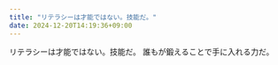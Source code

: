 ```yaml
---
title: "リテラシーは才能ではない。技能だ。"
date: 2024-12-20T14:19:36+09:00
---
```

リテラシーは才能ではない。技能だ。
誰もが鍛えることで手に入れる力だ。
